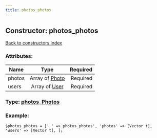 ```yaml
---
title: photos_photos
---
```

## Constructor: photos\_photos  
[Back to constructors index](index.md)



### Attributes:

| Name     |    Type       | Required |
|----------|:-------------:|---------:|
|photos|Array of [Photo](../types/Photo.md) | Required|
|users|Array of [User](../types/User.md) | Required|



### Type: [photos\_Photos](../types/photos_Photos.md)


### Example:

```
$photos_photos = ['_' => photos_photos', 'photos' => [Vector t], 'users' => [Vector t], ];
```